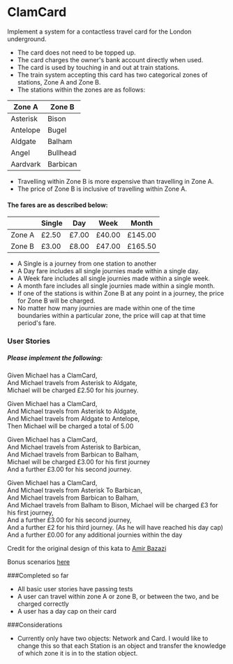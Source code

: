 # ClamCard

Implement a system for a contactless travel card for the London underground.

* The card does not need to be topped up.
* The card charges the owner's bank account directly when used.
* The card is used by touching in and out at train stations.
* The train system accepting this card has two categorical zones of stations, Zone A and Zone B.
* The stations within the zones are as follows:   

| Zone A  | Zone B  |
|---------|---------|
|Asterisk |Bison      |
|Antelope |Bugel       |
|Aldgate  |Balham       |
|Angel    |Bullhead        |
|Aardvark    |Barbican        |

* Travelling within Zone B is more expensive than travelling in Zone A.
* The price of Zone B is inclusive of travelling within Zone A.

#### The fares are as described below:
|   | Single  |  Day | Week  |Month|
|---|---|---|---|---|
|Zone A|£2.50|£7.00|  £40.00|£145.00|
|Zone B|£3.00|£8.00|£47.00|£165.50|

- A Single is a journey from one station to another
- A Day fare includes all single journies made within a single day.
- A Week fare includes all single journies made within a single week.
- A month fare includes all single journies made within a single month.
- If one of the stations is within Zone B at any point in a journey, the price for Zone B will be charged.
- No matter how many journies are made within one of the time boundaries within a particular zone, the price will cap at that time period's fare.

### User Stories
##### Please implement the following:

Given Michael has a ClamCard,  
And Michael travels from Asterisk to Aldgate,  
Michael will be charged £2.50 for his journey.

Given Michael has a ClamCard,  
And Michael travels from Asterisk to Aldgate,  
And Michael travels from Aldgate to Antelope,  
Then Michael will be charged a total of 5.00

Given Michael has a ClamCard,  
And Michael travels from Asterisk to Barbican,  
And Michael travels from Barbican to Balham,  
Michael will be charged £3.00 for his first journey  
And a further £3.00 for his second journey.

Given Michael has a ClamCard,  
And Michael travels from Asterisk To Barbican,  
And Michael travels from Barbican to Balham,  
And Michael travels from Balham to Bison,
Michael will be charged £3 for his first journey,  
And a further £3.00 for his second journey,  
And a further £2 for his third journey. (As he will have reached his day cap)    
And a further £0.00 for any additional journies within the day

Credit for the original design of this kata to [Amir Bazazi](https://github.com/amiralibazazi)

Bonus scenarios [here](https://gist.github.com/amiralibazazi/a9d57d40886604887d8e)

###Completed so far

- All basic user stories have passing tests
- A user can travel within zone A or zone B, or between the two, and be charged
  correctly
- A user has a day cap on their card

###Considerations

- Currently only have two objects: Network and Card.  I would like to change
  this so that each Station is an object and transfer the knowledge of which
  zone it is in to the station object.

